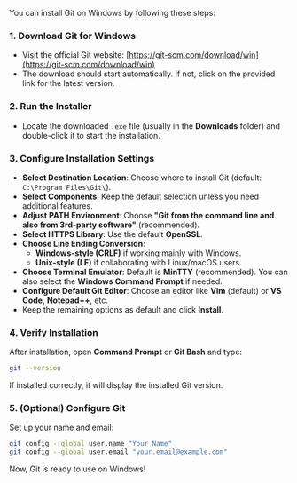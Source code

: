 You can install Git on Windows by following these steps:

### **1. Download Git for Windows**
- Visit the official Git website: [https://git-scm.com/download/win](https://git-scm.com/download/win)
- The download should start automatically. If not, click on the provided link for the latest version.

### **2. Run the Installer**
- Locate the downloaded `.exe` file (usually in the **Downloads** folder) and double-click it to start the installation.

### **3. Configure Installation Settings**
- **Select Destination Location**: Choose where to install Git (default: `C:\Program Files\Git\`).
- **Select Components**: Keep the default selection unless you need additional features.
- **Adjust PATH Environment**: Choose **"Git from the command line and also from 3rd-party software"** (recommended).
- **Select HTTPS Library**: Use the default **OpenSSL**.
- **Choose Line Ending Conversion**: 
  - **Windows-style (CRLF)** if working mainly with Windows.
  - **Unix-style (LF)** if collaborating with Linux/macOS users.
- **Choose Terminal Emulator**: Default is **MinTTY** (recommended). You can also select the **Windows Command Prompt** if needed.
- **Configure Default Git Editor**: Choose an editor like **Vim** (default) or **VS Code**, **Notepad++**, etc.
- Keep the remaining options as default and click **Install**.

### **4. Verify Installation**
After installation, open **Command Prompt** or **Git Bash** and type:

```sh
git --version
```

If installed correctly, it will display the installed Git version.

### **5. (Optional) Configure Git**
Set up your name and email:

```sh
git config --global user.name "Your Name"
git config --global user.email "your.email@example.com"
```

Now, Git is ready to use on Windows!
